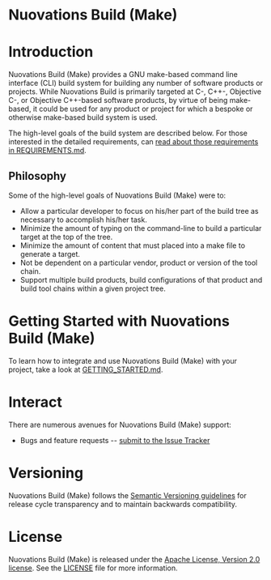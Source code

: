 Nuovations Build (Make)
=======================

# Introduction

Nuovations Build (Make) provides a GNU make-based command line
interface (CLI) build system for building any number of software
products or projects. While Nuovations Build is primarily targeted at
C-, C++-, Objective C-, or Objective C++-based software products, by
virtue of being make-based, it could be used for any product or
project for which a bespoke or otherwise make-based build system is
used.

The high-level goals of the build system are described below. For
those interested in the detailed requirements, can [read about those
requirements in REQUIREMENTS.md](./doc/REQUIREMENTS.md).

## Philosophy

Some of the high-level goals of Nuovations Build (Make) were to:

  * Allow a particular developer to focus on his/her part of the build tree as necessary to accomplish his/her task.
  * Minimize the amount of typing on the command-line to build a particular target at the top of the tree.
  * Minimize the amount of content that must placed into a make file to generate a target.
  * Not be dependent on a particular vendor, product or version of the tool chain.
  * Support multiple build products, build configurations of that product and build tool chains within a given project tree.

# Getting Started with Nuovations Build (Make)

To learn how to integrate and use Nuovations Build (Make) with your
project, take a look at [GETTING_STARTED.md](./doc/GETTING_STARTED.md).

# Interact

There are numerous avenues for Nuovations Build (Make) support:

  * Bugs and feature requests -- [submit to the Issue Tracker](https://github.com/nuovations/nuovations-build-make/issues)

# Versioning

Nuovations Build (Make) follows the [Semantic Versioning guidelines](http://semver.org/)
for release cycle transparency and to maintain backwards compatibility.

# License

Nuovations Build (Make) is released under the [Apache License, Version 2.0 license](https://opensource.org/licenses/Apache-2.0).
See the [LICENSE](./LICENSE) file for more information.
